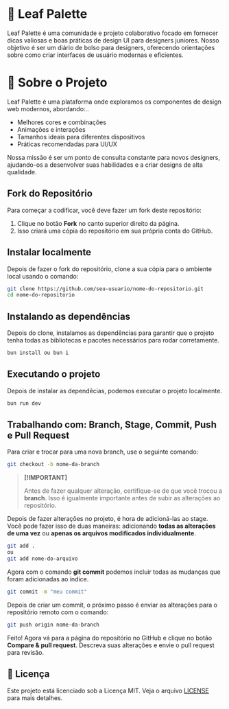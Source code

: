 # 🌿 Leaf Palette
Leaf Palette é uma comunidade e projeto colaborativo focado em fornecer dicas valiosas e boas práticas de design UI para designers juniores. Nosso objetivo é ser um diário de bolso para designers, oferecendo orientações sobre como criar interfaces de usuário modernas e eficientes. 

# 🎨 Sobre o Projeto
Leaf Palette é uma plataforma onde exploramos os componentes de design web modernos, abordando:..

* Melhores cores e combinações
* Animações e interações
* Tamanhos ideais para diferentes dispositivos
* Práticas recomendadas para UI/UX

Nossa missão é ser um ponto de consulta constante para novos designers, ajudando-os a desenvolver suas habilidades e a criar designs de alta qualidade.

## Fork do Repositório

Para começar a codificar, você deve fazer um fork deste repositório:

1. Clique no botão **Fork** no canto superior direito da página.
2. Isso criará uma cópia do repositório em sua própria conta do GitHub.

## Instalar localmente

Depois de fazer o fork do repositório, clone a sua cópia para o ambiente local usando o comando:

```bash
git clone https://github.com/seu-usuario/nome-do-repositorio.git
cd nome-do-repositorio
```

## Instalando as dependências 
Depois do clone, instalamos as dependências para garantir que o projeto tenha todas as bibliotecas e pacotes necessários para rodar corretamente.

```bash
bun install ou bun i
```
## Executando o projeto
Depois de instalar as dependêcias, podemos executar o projeto localmente.
```bash
bun run dev
```

## Trabalhando com: Branch, Stage, Commit, Push e Pull Request
Para criar e trocar para uma nova branch, use o seguinte comando:

```bash
git checkout -b nome-da-branch
```

> **[!IMPORTANT]**
> 
> Antes de fazer qualquer alteração, certifique-se de que você trocou a **branch**. Isso é igualmente importante antes de subir as alterações ao repositório.

Depois de fazer alterações no projeto, é hora de adicioná-las ao stage. Você pode fazer isso de duas maneiras: adicionando **todas as alterações de uma vez** ou **apenas os arquivos modificados individualmente**.

```bash
git add .
ou
git add nome-do-arquivo
```
Agora com o comando **git commit** podemos incluir todas as mudanças que foram adicionadas ao índice.
```bash
git commit -m "meu commit"
```
Depois de criar um commit, o próximo passo é enviar as alterações para o repositório remoto com o comando:
```bash
git push origin nome-da-branch
```

Feito! Agora vá para a página do repositório no GitHub e clique no botão **Compare & pull request**. Descreva suas alterações e envie o pull request para revisão.

## 📝 Licença

Este projeto está licenciado sob a Licença MIT. Veja o arquivo [LICENSE](LICENSE.md) para mais detalhes.
